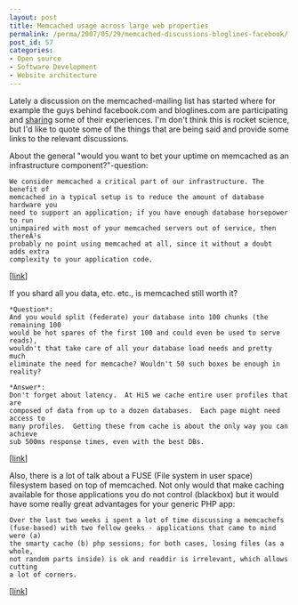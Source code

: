 ```yaml
---
layout: post
title: Memcached usage across large web properties
permalink: /perma/2007/05/29/memcached-discussions-bloglines-facebook/
post_id: 57
categories: 
- Open source
- Software Development
- Website architecture
---
```


Lately a discussion on the memcached-mailing list has started where for example
the guys behind facebook.com and bloglines.com are participating and <a
href="http://lists.danga.com/pipermail/memcached/2007-May/004098.html">sharing</a>
some of their experiences.  I'm don't think this is rocket science, but I'd
like to quote some of the things that are being said and provide some links to
the relevant discussions.

About the general "would you want to bet your uptime on memcached as an
infrastructure component?"-question: 

    We consider memcached a critical part of our infrastructure. The benefit of
    memcached in a typical setup is to reduce the amount of database hardware you
    need to support an application; if you have enough database horsepower to run
    unimpaired with most of your memcached servers out of service, then thereÂ¹s
    probably no point using memcached at all, since it without a doubt adds extra
    complexity to your application code. 
[<a href="http://lists.danga.com/pipermail/memcached/2007-May/004105.html">link</a>]

If you shard all you data, etc. etc., is memcached still worth it?

    *Question*:
    And you would split (federate) your database into 100 chunks (the remaining 100
    would be hot spares of the first 100 and could even be used to serve reads),
    wouldn't that take care of all your database load needs and pretty much
    eliminate the need for memcache? Wouldn't 50 such boxes be enough in reality?

    *Answer*:
    Don't forget about latency.  At Hi5 we cache entire user profiles that are
    composed of data from up to a dozen databases.  Each page might need access to
    many profiles.  Getting these from cache is about the only way you can achieve
    sub 500ms response times, even with the best DBs. 
[<a href="http://lists.danga.com/pipermail/memcached/2007-May/004112.html">link</a>]

Also, there is a lot of talk about a FUSE (File system in user space)
filesystem based on top of memcached. Not only would that make caching
available for those applications you do not control (blackbox) but it would
have some really great advantages for your generic PHP app:

    Over the last two weeks i spent a lot of time discussing a memcachefs
    (fuse-based) with two fellow geeks - applications that came to mind were (a)
    the smarty cache (b) php sessions; for both cases, losing files (as a whole,
    not random parts inside) is ok and readdir is irrelevant, which allows cutting
    a lot of corners. 
[<a href="http://lists.danga.com/pipermail/memcached/2007-May/004197.html">link</a>]


